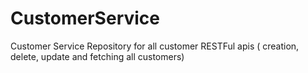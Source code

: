 # CustomerService
Customer Service Repository for all customer RESTFul apis ( creation, delete, update and fetching all customers)
